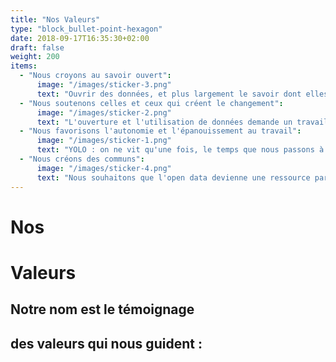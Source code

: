 ```yaml
---
title: "Nos Valeurs"
type: "block_bullet-point-hexagon"
date: 2018-09-17T16:35:30+02:00
draft: false
weight: 200
items:
  - "Nous croyons au savoir ouvert":
      image: "/images/sticker-3.png"
      text: "Ouvrir des données, et plus largement le savoir dont elles sont le fondement, permet de réduire les asymétries d'information et de créer une situation équitable entre tous les acteurs. L'open data renforce la transparence de l'action publique, fait foisonner l'innovation et désilote les organisations. Les données permettent la mise en place d’un référentiel commun, elles font “tenir la réalité” selon l'expression d'Alain Desrosières : elles ne sont jamais neutres et sont activables au service d’un objectif. Nous voulons  permettre à chacun de s’approprier les données, sans naïveté, mais sans pessimisme."
  - "Nous soutenons celles et ceux qui créent le changement":
      image: "/images/sticker-2.png"
      text: "L'ouverture et l'utilisation de données demande un travail considérable, souvent invisible et pas pris en compte. Nous réunissons la diversité de nos compétences, de nos expertises et notre professionnalisme pour aider nos clients privés, publics ou associatifs à réaliser leurs ambitions. Pour créer le changement, les journalistes, les associations, les ONG, les acteurs de la médiation numérique ont un rôle clé pour faire émerger les publics de données."
  - "Nous favorisons l'autonomie et l'épanouissement au travail":
      image: "/images/sticker-1.png"
      text: "YOLO : on ne vit qu'une fois, le temps que nous passons à travailler doit être au maximum utile, épanouissant et respectueux au service d’un équilibre entre vie professionnelle et vie personnelle. Chez Datactivist, les salariés disposent d’une grande autonomie dans l’organisation de leur travail et la gestion de leur temps de travail. Le partage de l'information et la bienveillance sont la règle. Le présentéisme ne fait pas partie de nos valeurs, nous privilégions l’efficacité. Nous tendons aussi au zéro papier, utilisons de manière extensive des outils de travail collaboratif et luttons activement contre la réunionite. L'équipe fonctionne en remote, répartie partout en France, mobile et au plus proche de nos clients."
  - "Nous créons des communs":
      image: "/images/sticker-4.png"
      text: "Nous souhaitons que l'open data devienne une ressource partagée et gérée avec ses usagers, autrement dit un commun. Notre statut de SCOP (société coopérative et participative) en témoigne : Datactivist est gouvernée démocratiquement par ses salariés afin de pérenniser nos emplois et notre projet d’entreprise. Nous nous appliquons à nous mêmes les principes que nous défendons : les productions de Datactivist sont librement réutilisables, publiées en licence Creative Commons BY-SA. Enfin, nous avons lancé la communauté TeamOpenData pour fédérer les acteurs professionnels de l'open data et nous développons actuellement un framework open source de l'ouverture des données. "
---
```


# Nos
# Valeurs

## Notre nom est le témoignage 
## des valeurs qui nous guident :